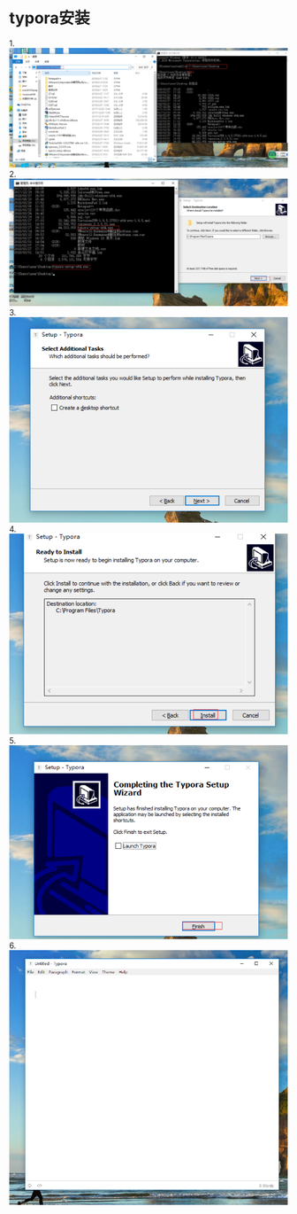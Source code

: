 typora安装
===
1.![](TortoiseSVN/9.png)
2.![](TortoiseSVN/10.png)
3.![](TortoiseSVN/11.png)
4.![](TortoiseSVN/12.png)
5.![](TortoiseSVN/13.png)
6.![](TortoiseSVN/14.png)
